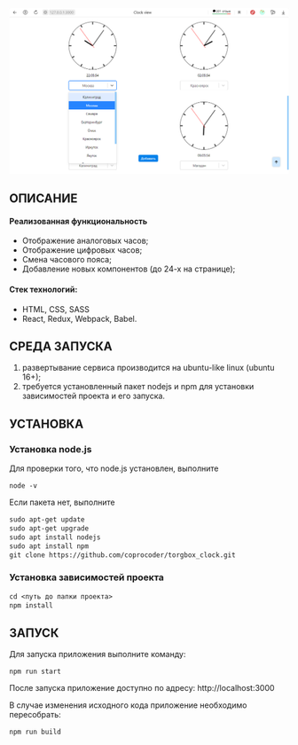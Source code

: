 ![Alt text](/src/images/demo/demo2.png "Optional title")

ОПИСАНИЕ
------------
<h4>Реализованная функциональность</h4>
<ul>
    <li>Отображение аналоговых часов;</li>
    <li>Отображение цифровых часов;</li>
    <li>Смена часового пояса;</li>
    <li>Добавление новых компонентов (до 24-х на странице);</li>
</ul> 
<h4>Стек технологий:</h4>
<ul>
	<li>HTML, CSS, SASS</li>
	<li>React, Redux, Webpack, Babel.</li>
 </ul>

СРЕДА ЗАПУСКА
------------
1) развертывание сервиса производится на ubuntu-like linux (ubuntu 16+);
2) требуется установленный пакет nodejs и npm для установки зависимостей проекта и его запуска.


УСТАНОВКА
------------
### Установка node.js

Для проверки того, что node.js установлен, выполните
~~~
node -v
~~~

Если пакета нет, выполните
~~~
sudo apt-get update
sudo apt-get upgrade
sudo apt install nodejs
sudo apt install npm
git clone https://github.com/coprocoder/torgbox_clock.git
~~~

### Установка зависимостей проекта

~~~
cd <путь до папки проекта>
npm install
~~~

ЗАПУСК
------------

Для запуска приложения выполните команду:
~~~
npm run start
~~~

После запуска приложение доступно по адресу: http://localhost:3000


В случае изменения исходного кода приложение необходимо пересобрать:
~~~
npm run build
~~~
